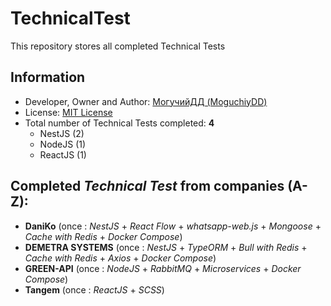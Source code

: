 # TechnicalTest
This repository stores all completed Technical Tests

## Information
- Developer, Owner and Author: [МогучийДД (MoguchiyDD)](https://github.com/MoguchiyDD)
- License: [MIT License](LICENSE)
- Total number of Technical Tests completed: **4**
  - NestJS (2)
  - NodeJS (1)
  - ReactJS (1)

## Completed *Technical Test* from companies (A-Z):
- **DaniKo** (once : *NestJS* + *React Flow* + *whatsapp-web.js* + *Mongoose* + *Cache with Redis* + *Docker Compose*)
- **DEMETRA SYSTEMS** (once : *NestJS* + *TypeORM* + *Bull with Redis* + *Cache with Redis* + *Axios* + *Docker Compose*)
- **GREEN-API** (once : *NodeJS* + *RabbitMQ* + *Microservices* + *Docker Compose*)
- **Tangem** (once : *ReactJS* + *SCSS*)
